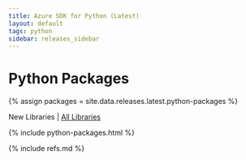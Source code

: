 ```yaml
---
title: Azure SDK for Python (Latest)
layout: default
tags: python
sidebar: releases_sidebar
---
```


# Python Packages

{% assign packages = site.data.releases.latest.python-packages %}

New Libraries | [All Libraries](all/python.md)

{% include python-packages.html %}

{% include refs.md %}
